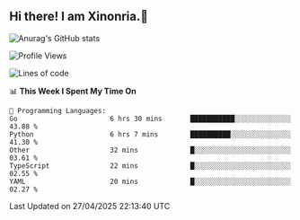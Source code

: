 ## Hi there! I am Xinonria.👋

![Anurag's GitHub stats](https://status-git-main-xinonrias-projects-f26540e3.vercel.app/api?username=xinonria&hide=stars,issues)

<!--START_SECTION:waka-->
![Profile Views](http://img.shields.io/badge/Profile%20Views-0-blue)

![Lines of code](https://img.shields.io/badge/From%20Hello%20World%20I%27ve%20Written-2.6%20million%20lines%20of%20code-blue)

📊 **This Week I Spent My Time On** 

```text
💬 Programming Languages: 
Go                       6 hrs 30 mins       ███████████░░░░░░░░░░░░░░   43.88 % 
Python                   6 hrs 7 mins        ██████████░░░░░░░░░░░░░░░   41.30 % 
Other                    32 mins             █░░░░░░░░░░░░░░░░░░░░░░░░   03.61 % 
TypeScript               22 mins             █░░░░░░░░░░░░░░░░░░░░░░░░   02.55 % 
YAML                     20 mins             █░░░░░░░░░░░░░░░░░░░░░░░░   02.27 % 
```


 Last Updated on 27/04/2025 22:13:40 UTC
<!--END_SECTION:waka-->

<!--
**xinonria/xinonria** is a ✨ _special_ ✨ repository because its `README.md` (this file) appears on your GitHub profile.

Here are some ideas to get you started:

- 🔭 I’m currently working on ...
- 🌱 I’m currently learning ...
- 👯 I’m looking to collaborate on ...
- 🤔 I’m looking for help with ...
- 💬 Ask me about ...
- 📫 How to reach me: ...
- 😄 Pronouns: ...
- ⚡ Fun fact: ...
-->
